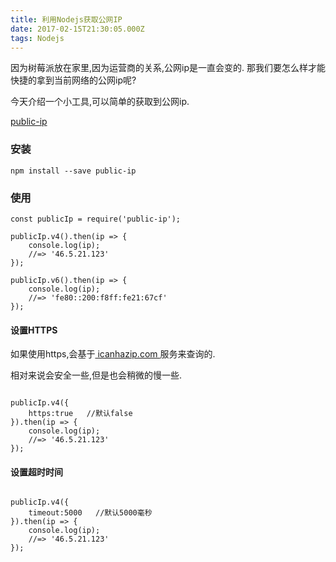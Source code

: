 ```yaml
---
title: 利用Nodejs获取公网IP
date: 2017-02-15T21:30:05.000Z
tags: Nodejs
---
```


因为树莓派放在家里,因为运营商的关系,公网ip是一直会变的.
那我们要怎么样才能快捷的拿到当前网络的公网ip呢?

今天介绍一个小工具,可以简单的获取到公网ip.

[public-ip](https://www.npmjs.com/package/public-ip)

### 安装

```
npm install --save public-ip
```
<!-- more -->

### 使用

```
const publicIp = require('public-ip');
 
publicIp.v4().then(ip => {  
    console.log(ip);
    //=> '46.5.21.123' 
});
 
publicIp.v6().then(ip => {
    console.log(ip);
    //=> 'fe80::200:f8ff:fe21:67cf' 
});

```

#### 设置HTTPS
如果使用https,会基于[ icanhazip.com ](https://github.com/major/icanhaz) 服务来查询的.

相对来说会安全一些,但是也会稍微的慢一些.
```

publicIp.v4({
    https:true   //默认false
}).then(ip => {  
    console.log(ip);
    //=> '46.5.21.123' 
});

```

#### 设置超时时间

```

publicIp.v4({
    timeout:5000   //默认5000毫秒
}).then(ip => {  
    console.log(ip);
    //=> '46.5.21.123' 
});

```